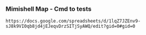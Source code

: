 ### Mimishell Map - Cmd to tests
```
https://docs.google.com/spreadsheets/d/1lqZ7JZEnv9-sJ8k9VI0qb8jd4jEJeqvDrzSITjSyAWQ/edit?gid=0#gid=0
```
